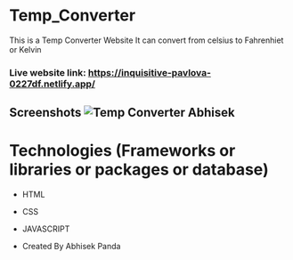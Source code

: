 # Temp_Converter

This is a Temp Converter Website
It can convert from celsius to Fahrenhiet or Kelvin


### Live website link:   https://inquisitive-pavlova-0227df.netlify.app/

## Screenshots    ![Temp Converter Abhisek](https://github.com/abhisek2004/Temp_Converter/assets/117925314/e7d4111d-c290-4893-b988-76cadacdebba)

# Technologies (Frameworks or libraries or packages or database)
- HTML
- CSS
- JAVASCRIPT

- Created By Abhisek Panda
